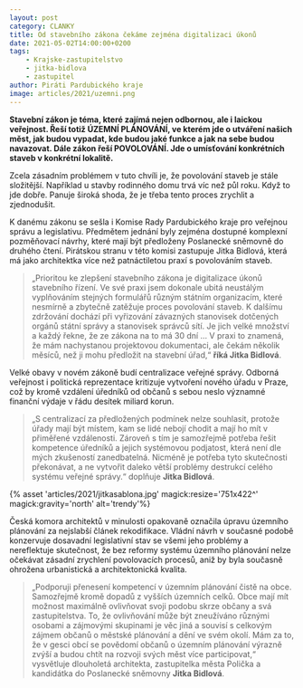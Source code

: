 ```yaml
---
layout: post
category: CLANKY
title: Od stavebního zákona čekáme zejména digitalizaci úkonů 
date: 2021-05-02T14:00:00+0200
tags: 
    - Krajske-zastupitelstvo
    - jitka-bidlova
    - zastupitel
author: Piráti Pardubického kraje
image: articles/2021/uzemni.png
---
```

**Stavební zákon je téma, které zajímá nejen odbornou, ale i laickou veřejnost. Řeší totiž ÚZEMNÍ PLÁNOVÁNÍ, ve kterém jde o utváření našich měst, jak budou vypadat, kde budou jaké funkce a jak na sebe budou navazovat. Dále zákon řeší POVOLOVÁNÍ. Jde o umísťování konkrétních staveb v konkrétní lokalitě.**

Zcela zásadním problémem v tuto chvíli je, že povolování staveb je stále složitější. Například u stavby rodinného domu trvá víc než půl roku. Když to jde dobře. Panuje široká shoda, že je třeba tento proces zrychlit a zjednodušit.

K danému zákonu se sešla i Komise Rady Pardubického kraje pro veřejnou správu a legislativu. Předmětem jednání byly zejména dostupné komplexní pozměňovací návrhy, které mají být předloženy Poslanecké sněmovně do druhého čtení. Pirátskou stranu v této komisi zastupuje Jitka Bidlová, která má jako architektka více než patnáctiletou praxí s povolováním staveb.

>„Prioritou ke zlepšení stavebního zákona je digitalizace úkonů stavebního řízení. Ve své praxi jsem dokonale ubitá neustálým vyplňováním stejných formulářů různým státním organizacím, které nesmírně a zbytečně zatěžuje proces povolování staveb. K dalšímu zdržování dochází při vyřizování závazných stanovisek dotčených orgánů státní správy a stanovisek správců sítí. Je jich velké množství a každý řekne, že ze zákona na to má 30 dní … V praxi to znamená, že mám nachystanou projektovou dokumentaci, ale čekám několik měsíců, než ji mohu předložit na stavební úřad,“ **říká Jitka Bidlová**.

Velké obavy v novém zákoně budí centralizace veřejné správy. Odborná veřejnost i politická reprezentace kritizuje vytvoření nového úřadu v Praze, což by kromě vzdálení úředníků od občanů s sebou neslo významné finanční výdaje v řádu desítek miliard korun. 
>„S centralizací za předložených podmínek nelze souhlasit, protože úřady mají být místem, kam se lidé nebojí chodit a mají ho mít v přiměřené vzdálenosti. Zároveň s tím je samozřejmě potřeba řešit kompetence úředníků a jejich systémovou podjatost, která není dle mých zkušeností zanedbatelná. Nicméně je potřeba tyto skutečnosti překonávat, a ne vytvořit daleko větší problémy destrukcí celého systému veřejné správy.“  doplňuje **Jitka Bidlová**.


{% asset 'articles/2021/jitkasablona.jpg' magick:resize='751x422^' magick:gravity='north' alt='trendy'%}


Česká komora architektů v minulosti opakovaně označila úpravu územního plánování za nejslabší článek rekodifikace. Vládní návrh v současné podobě konzervuje dosavadní legislativní stav se všemi jeho problémy a nereflektuje skutečnost, že bez reformy systému územního plánování nelze očekávat zásadní zrychlení povolovacích procesů, aniž by byla současně ohrožena urbanistická a architektonická kvalita.

>„Podporuji přenesení kompetencí v územním plánování čistě na obce. Samozřejmě kromě dopadů z vyšších územních celků. Obce mají mít možnost maximálně ovlivňovat svoji podobu skrze občany a svá zastupitelstva. To, že ovlivňování může být zneužíváno různými osobami a zájmovými skupinami je věc jiná a souvisí s celkovým zájmem občanů o městské plánování a dění ve svém okolí. Mám za to, že v gesci obcí se povědomí občanů o územním plánování výrazně zvýší a budou chtít na rozvoji svých měst více participovat,“ vysvětluje dlouholetá architekta, zastupitelka města Polička a kandidátka do Poslanecké sněmovny **Jitka Bidlová**.
